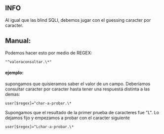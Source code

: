 ## INFO

Al igual que las blind SQLI, debemos jugar con el guessing caracter por caracter.


## Manual:

Podemos hacer esto por medio de REGEX:

    "^valoraconsultar.\*"


#### ejemplo: 
supongamos que quisieramos saber el valor de un campo. Deberíamos consultar caracter por caracter hasta tener una respuestá distinta a las demas:

    user[$regex]=^char-a-probar.\*

Supongamos que el resultado de la primer prueba de caracteres fue "L". Lo dejamos fijo y empezamos a probar con el caracter siguiente

    user[$regex]=^Lchar-a-probar.\*
